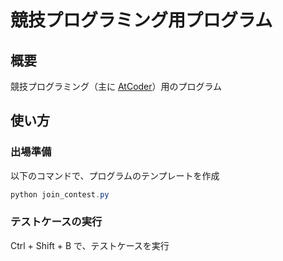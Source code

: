 # 競技プログラミング用プログラム

## 概要

競技プログラミング（主に [AtCoder](https://atcoder.jp/home)）用のプログラム

## 使い方

### 出場準備

以下のコマンドで、プログラムのテンプレートを作成

```ps1
python join_contest.py
```

### テストケースの実行

Ctrl + Shift + B で、テストケースを実行
